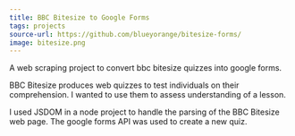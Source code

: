 ```yaml
---
title: BBC Bitesize to Google Forms
tags: projects
source-url: https://github.com/blueyorange/bitesize-forms/
image: bitesize.png
---
```


A web scraping project to convert bbc bitesize quizzes into google forms.

BBC Bitesize produces web quizzes to test individuals on their comprehension. I wanted to use them to assess understanding of a lesson.

I used JSDOM in a node project to handle the parsing of the BBC Bitesize web page. The google forms API was used to create a new quiz.
